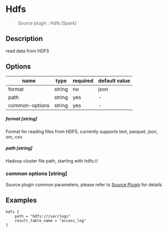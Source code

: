 # Hdfs

> Source plugin : Hdfs [Spark]

## Description
read data from HDFS

## Options

| name | type | required | default value |
| --- | --- | --- | --- |
| format | string | no | json |
| path | string | yes | - |
| common-options| string | yes | - |

##### format [string]
Format for reading files from HDFS, currently supports text, parquet, json, orc, csv.

##### path [string]
Hadoop cluster file path, starting with hdfs://

### common options [string]

Source plugin common parameters, please refer to [Source Plugin](./source-plugin.md) for details

## Examples

```
hdfs {
    path = "hdfs:///var/logs"
    result_table_name = "access_log"
}
```